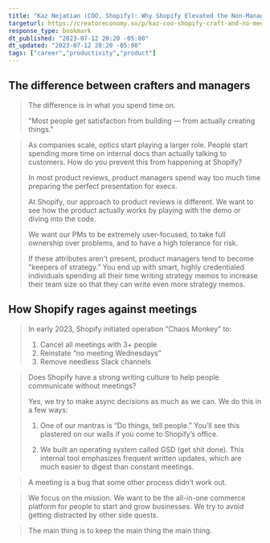 ```yaml
---
title: "Kaz Nejatian (COO, Shopify): Why Shopify Elevated the Non-Manager Career Path and Ditched Meetings"
targeturl: https://creatoreconomy.so/p/kaz-coo-shopify-craft-and-no-meetings 
response_type: bookmark
dt_published: "2023-07-12 20:20 -05:00"
dt_updated: "2023-07-12 20:20 -05:00"
tags: ["career","productivity","product"]
---
```


## The difference between crafters and managers
 
> The difference is in what you spend time on.
>
> "Most people get satisfaction from building — from actually creating things."

> As companies scale, optics start playing a larger role. People start spending more time on internal docs than actually talking to customers. How do you prevent this from happening at Shopify?
> 
> In most product reviews, product managers spend way too much time preparing the perfect presentation for execs.
>
> At Shopify, our approach to product reviews is different. We want to see how the product actually works by playing with the demo or diving into the code.
> 
> We want our PMs to be extremely user-focused, to take full ownership over problems, and to have a high tolerance for risk.
> 
> If these attributes aren't present, product managers tend to become "keepers of strategy.” You end up with smart, highly credentialed individuals spending all their time writing strategy memos to increase their team size so that they can write even more strategy memos.

## How Shopify rages against meetings

> In early 2023, Shopify initiated operation “Chaos Monkey” to:
> 
>  1. Cancel all meetings with 3+ people 
>  2. Reinstate “no meeting Wednesdays”
>  3. Remove needless Slack channels

> Does Shopify have a strong writing culture to help people communicate without meetings?
> 
> Yes, we try to make async decisions as much as we can. We do this in a few ways:
> 
>  1. One of our mantras is “Do things, tell people.” You’ll see this plastered on our walls if you come to Shopify’s office.
> 
>  2. We built an operating system called GSD (get shit done). This internal tool emphasizes frequent written updates, which are much easier to digest than constant meetings.

> A meeting is a bug that some other process didn’t work out.

> We focus on the mission. We want to be the all-in-one commerce platform for people to start and grow businesses. We try to avoid getting distracted by other side quests. 

> The main thing is to keep the main thing the main thing.